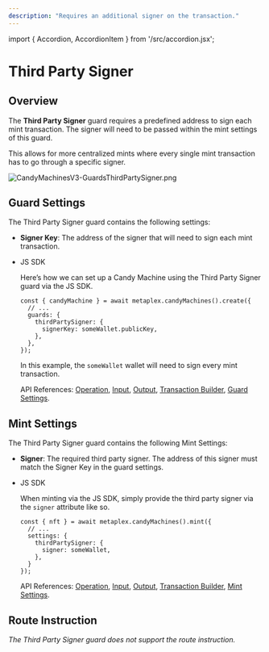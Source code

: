 ```yaml
---
description: "Requires an additional signer on the transaction."
---
```


import { Accordion, AccordionItem } from '/src/accordion.jsx';

# Third Party Signer

## Overview

The **Third Party Signer** guard requires a predefined address to sign each mint transaction. The signer will need to be passed within the mint settings of this guard.

This allows for more centralized mints where every single mint transaction has to go through a specific signer.

![CandyMachinesV3-GuardsThirdPartySigner.png](https://s3-us-west-2.amazonaws.com/secure.notion-static.com/c27f1126-24fc-4a95-9a93-68d7c15ce81a/CandyMachinesV3-GuardsThirdPartySigner.png)

## Guard Settings

The Third Party Signer guard contains the following settings:

- **Signer Key**: The address of the signer that will need to sign each mint transaction.

- JS SDK
    
    Here’s how we can set up a Candy Machine using the Third Party Signer guard via the JS SDK.
    
    ```tsx
    const { candyMachine } = await metaplex.candyMachines().create({
      // ...
      guards: {
        thirdPartySigner: {
          signerKey: someWallet.publicKey,
        },
      },
    });
    ```
    
    In this example, the `someWallet` wallet will need to sign every mint transaction.
    
    API References: [Operation](https://metaplex-foundation.github.io/js/classes/js.CandyMachineClient.html#create), [Input](https://metaplex-foundation.github.io/js/types/js.CreateCandyMachineInput.html), [Output](https://metaplex-foundation.github.io/js/types/js.CreateCandyMachineOutput.html), [Transaction Builder](https://metaplex-foundation.github.io/js/classes/js.CandyMachineBuildersClient.html#create), [Guard Settings](https://metaplex-foundation.github.io/js/types/js.ThirdPartySignerGuardSettings.html).
    

## Mint Settings

The Third Party Signer guard contains the following Mint Settings:

- **Signer**: The required third party signer. The address of this signer must match the Signer Key in the guard settings.

- JS SDK
    
    When minting via the JS SDK, simply provide the third party signer via the `signer` attribute like so.
    
    ```tsx
    const { nft } = await metaplex.candyMachines().mint({
      // ...
      settings: {
        thirdPartySigner: {
          signer: someWallet,
        },
      }
    });
    ```
    
    API References: [Operation](https://metaplex-foundation.github.io/js/classes/js.CandyMachineClient.html#mint), [Input](https://metaplex-foundation.github.io/js/types/js.MintFromCandyMachineInput.html), [Output](https://metaplex-foundation.github.io/js/types/js.MintFromCandyMachineOutput.html), [Transaction Builder](https://metaplex-foundation.github.io/js/classes/js.CandyMachineBuildersClient.html#mint), [Mint Settings](https://metaplex-foundation.github.io/js/types/js.ThirdPartySignerGuardMintSettings.html).
    

## Route Instruction

*The Third Party Signer guard does not support the route instruction.*
